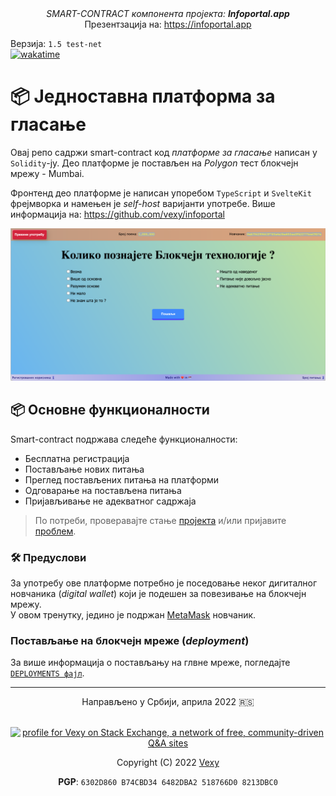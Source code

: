 <div align="center">
<i>SMART-CONTRACT компонента пројекта: <b>Infoportal.app</b></i><br>
Презентзација на: <a href="https://infoportal.app">https://infoportal.app</a>
</div>

Верзија: `1.5 test-net`  
[![wakatime](https://wakatime.com/badge/github/vexy/simple_voting.svg)](https://wakatime.com/badge/github/vexy/simple_voting?style=for-the-badge)

  
# 📦 Једноставна платформа за гласање
Овај репо садржи smart-contract код _платформе за гласање_ написан у `Solidity`-ју. Део платформе је постављен на _Polygon_ тест блокчејн мрежу - Mumbai.

Фронтенд део платформе је написан упоребом `TypeScript` и `SvelteKit` фрејмворка и намењен је _self-host_ варијанти употребе. Више информација на: https://github.com/vexy/infoportal

!["Platform_sample"](/sample3.png)

## 📦 Основне функционалности
Smart-contract подржава следеће функционалности:
  - Бесплатна регистрација
  - Постављање нових питања
  - Преглед постављених питања на платформи
  - Одговарање на постављена питања
  - Пријављивање не адекватног садржаја


> По потреби, проверавајте стање [пројекта](https://github.com/vexy/simple_voting/projects/1) и/или пријавите [проблем](https://github.com/vexy/simple_voting/issues).

### 🛠 Предуслови
За употребу ове платформе потребно је поседовање неког дигиталног новчаника (_digital wallet_) који је подешен за повезивање на блокчејн мрежу.  
У овом тренутку, једино је подржан [MetaMask](https://metamask.io/) новчаник.

### Постављање на блокчејн мреже (_deployment_)
За више информација о постављању на глвне мреже, погледајте [`DEPLOYMENTS фајл`](/DEPLOYMENTS.md).

---

<div align="center">
  <p>Направљено у Србији, априла 2022 🇷🇸</p><br>
  <a href="https://stackexchange.com/users/215166">
    <img src="https://stackexchange.com/users/flair/215166.png?theme=clean" width="208" height="58" alt="profile for Vexy on Stack Exchange, a network of free, community-driven Q&amp;A sites" title="profile for Vexy on Stack Exchange, a network of free, community-driven Q&amp;A sites">
  </a>
  <p>Copyright (C) 2022 <a href="https://github.com/vexy">Vexy</a></p>
  <b>PGP</b>: <code>6302D860 B74CBD34 6482DBA2 518766D0 8213DBC0</code>
</div>